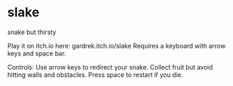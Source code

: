 # slake
snake but thirsty

Play it on itch.io here: gardrek.itch.io/slake
Requires a keyboard with arrow keys and space bar.

Controls:
Use arrow keys to redirect your snake. Collect fruit but avoid hitting walls and obstacles. Press space to restart if you die.
